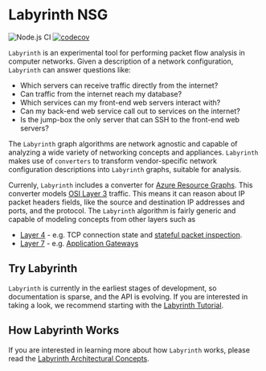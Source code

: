 # Labyrinth NSG

![Node.js CI](https://github.com/MikeHopcroft/labyrinth/workflows/Node.js%20CI/badge.svg)
[![codecov](https://codecov.io/gh/MikeHopcroft/labyrinth/branch/main/graph/badge.svg)](https://codecov.io/gh/MikeHopcroft/labyrinth)

`Labyrinth` is an experimental tool for performing packet flow analysis in computer networks. Given a description of a network configuration, `Labyrinth` can answer questions like:
* Which servers can receive traffic directly from the internet?
* Can traffic from the internet reach my database?
* Which services can my front-end web servers interact with?
* Can my back-end web service call out to services on the internet?
* Is the jump-box the only server that can SSH to the front-end web servers?

The `Labyrinth` graph algorithms are network agnostic and capable of analyzing a wide variety of networking concepts and appliances. `Labyrinth` makes use of `converters` to transform vendor-specific network configuration descriptions into `Labyrinth` graphs, suitable for analysis.

Currenly, `Labyrinth` includes a converter for [Azure Resource Graphs](https://docs.microsoft.com/en-us/azure/governance/resource-graph/overview#:~:text=Azure%20Resource%20Graph%20is%20a,can%20effectively%20govern%20your%20environment.).
This converter models [OSI Layer 3](https://en.wikipedia.org/wiki/OSI_model#Layer_3:_Network_Layer) traffic. This means it can reason about IP packet headers fields, like the source and destination IP addresses and ports, and the protocol. The `Labyrinth` algorithm is fairly generic and capable of modeling concepts from other layers such as
* [Layer 4](https://en.wikipedia.org/wiki/OSI_model#Layer_4:_Transport_Layer) - e.g. TCP connection state and [stateful packet inspection](https://en.wikipedia.org/wiki/Stateful_firewall).
* [Layer 7](https://en.wikipedia.org/wiki/OSI_model#Layer_7:_Application_Layer) - e.g. [Application Gateways](https://docs.microsoft.com/en-us/azure/application-gateway/overview)

## Try Labyrinth
`Labyrinth` is currently in the earliest stages of development, so documentation is sparse, and the API is evolving. If you are interested in taking a look, we recommend starting with the
[Labyrinth Tutorial](documentation/tutorial.md).

## How Labyrinth Works
If you are interested in learning more about how `Labyrinth` works, please read the
[Labyrinth Architectural Concepts](documentation/architectural_concepts.md).

